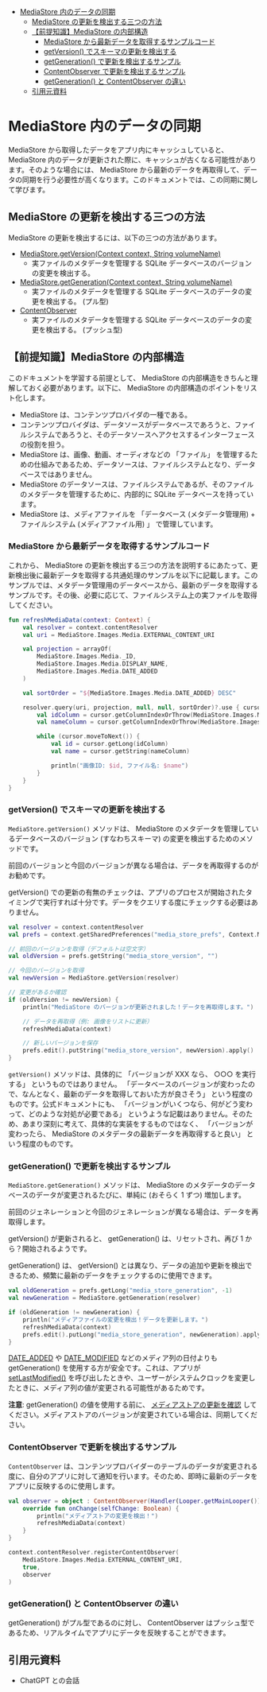 - [MediaStore 内のデータの同期](#mediastore-内のデータの同期)
  - [MediaStore の更新を検出する三つの方法](#mediastore-の更新を検出する三つの方法)
  - [【前提知識】MediaStore の内部構造](#前提知識mediastore-の内部構造)
    - [MediaStore から最新データを取得するサンプルコード](#mediastore-から最新データを取得するサンプルコード)
    - [getVersion() でスキーマの更新を検出する](#getversion-でスキーマの更新を検出する)
    - [getGeneration() で更新を検出するサンプル](#getgeneration-で更新を検出するサンプル)
    - [ContentObserver で更新を検出するサンプル](#contentobserver-で更新を検出するサンプル)
    - [getGeneration() と ContentObserver の違い](#getgeneration-と-contentobserver-の違い)
  - [引用元資料](#引用元資料)


# MediaStore 内のデータの同期

MediaStore から取得したデータをアプリ内にキャッシュしていると、 MediaStore 内のデータが更新された際に、キャッシュが古くなる可能性があります。そのような場合には、 MediaStore から最新のデータを再取得して、データの同期を行う必要性が高くなります。このドキュメントでは、この同期に関して学びます。


## MediaStore の更新を検出する三つの方法

MediaStore の更新を検出するには、以下の三つの方法があります。

- [MediaStore.getVersion(Context context, String volumeName)](https://developer.android.com/reference/android/provider/MediaStore#getVersion(android.content.Context,%20java.lang.String))
  - 実ファイルのメタデータを管理する SQLite データベースのバージョンの変更を検出する。
- [MediaStore.getGeneration(Context context, String volumeName)](https://developer.android.com/reference/android/provider/MediaStore?_gl=1*1gc1fv2*_up*MQ..*_ga*MjI0NTM2NDk1LjE3MjI3NDg4Mzc.*_ga_6HH9YJMN9M*MTcyMjc0ODgzNy4xLjAuMTcyMjc0ODgzNy4wLjAuMA..#getGeneration(android.content.Context,%20java.lang.String))
  - 実ファイルのメタデータを管理する SQLite データベースのデータの変更を検出する。 (プル型)
- [ContentObserver](https://developer.android.com/reference/android/database/ContentObserver)
  - 実ファイルのメタデータを管理する SQLite データベースのデータの変更を検出する。 (プッシュ型)


## 【前提知識】MediaStore の内部構造

このドキュメントを学習する前提として、 MediaStore の内部構造をきちんと理解しておく必要があります。以下に、 MediaStore の内部構造のポイントをリスト化します。

- MediaStore は、コンテンツプロバイダの一種である。
- コンテンツプロバイダは、データソースがデータベースであろうと、ファイルシステムであろうと、そのデータソースへアクセスするインターフェースの役割を担う。
- MediaStore は、画像、動画、オーディオなどの 「ファイル」 を管理するための仕組みであるため、データソースは、ファイルシステムとなり、データベースではありません。
- MediaStore のデータソースは、ファイルシステムであるが、そのファイルのメタデータを管理するために、内部的に SQLite データベースを持っています。
- MediaStore は、メディアファイルを 「データベース (メタデータ管理用) + ファイルシステム (メディアファイル用) 」 で管理しています。


### MediaStore から最新データを取得するサンプルコード

これから、 MediaStore の更新を検出する三つの方法を説明するにあたって、更新検出後に最新データを取得する共通処理のサンプルを以下に記載します。このサンプルでは、メタデータ管理用のデータベースから、最新のデータを取得するサンプルです。その後、必要に応じて、ファイルシステム上の実ファイルを取得してください。

```kotlin
fun refreshMediaData(context: Context) {
    val resolver = context.contentResolver
    val uri = MediaStore.Images.Media.EXTERNAL_CONTENT_URI

    val projection = arrayOf(
        MediaStore.Images.Media._ID,
        MediaStore.Images.Media.DISPLAY_NAME,
        MediaStore.Images.Media.DATE_ADDED
    )

    val sortOrder = "${MediaStore.Images.Media.DATE_ADDED} DESC"

    resolver.query(uri, projection, null, null, sortOrder)?.use { cursor ->
        val idColumn = cursor.getColumnIndexOrThrow(MediaStore.Images.Media._ID)
        val nameColumn = cursor.getColumnIndexOrThrow(MediaStore.Images.Media.DISPLAY_NAME)

        while (cursor.moveToNext()) {
            val id = cursor.getLong(idColumn)
            val name = cursor.getString(nameColumn)

            println("画像ID: $id, ファイル名: $name")
        }
    }
}
```


### getVersion() でスキーマの更新を検出する

`MediaStore.getVersion()` メソッドは、 MediaStore のメタデータを管理しているデータベースのバージョン (すなわちスキーマ) の変更を検出するためのメソッドです。

前回のバージョンと今回のバージョンが異なる場合は、データを再取得するのがお勧めです。

getVersion() での更新の有無のチェックは、アプリのプロセスが開始されたタイミングで実行すれば十分です。データをクエリする度にチェックする必要はありません。

```kotlin
val resolver = context.contentResolver
val prefs = context.getSharedPreferences("media_store_prefs", Context.MODE_PRIVATE)

// 前回のバージョンを取得（デフォルトは空文字）
val oldVersion = prefs.getString("media_store_version", "")

// 今回のバージョンを取得
val newVersion = MediaStore.getVersion(resolver)

// 変更があるか確認
if (oldVersion != newVersion) {
    println("MediaStore のバージョンが更新されました！データを再取得します。")

    // データを再取得（例: 画像をリストに更新）
    refreshMediaData(context)

    // 新しいバージョンを保存
    prefs.edit().putString("media_store_version", newVersion).apply()
}
```

`getVersion()` メソッドは、具体的に 「バージョンが XXX なら、 ○○○ を実行する」 というものではありません。 「データベースのバージョンが変わったので、なんとなく、最新のデータを取得しておいた方が良さそう」 という程度のものです。公式ドキュメントにも、 「バージョンがいくつなら、何がどう変わって、どのような対処が必要である」 というような記載はありません。そのため、あまり深刻に考えて、具体的な実装をするものではなく、 「バージョンが変わったら、 MediaStore のメタデータの最新データを再取得すると良い」 という程度のものです。


### getGeneration() で更新を検出するサンプル

`MediaStore.getGeneration()` メソッドは、 MediaStore のメタデータのデータベースのデータが変更されるたびに、単純に (おそらく 1 ずつ) 増加します。

前回のジェネレーションと今回のジェネレーションが異なる場合は、データを再取得します。

getVersion() が更新されると、 getGeneration() は、リセットされ、再び 1 から？開始されるようです。

getGeneration() は、 getVersion() とは異なり、データの追加や更新を検出できるため、頻繁に最新のデータをチェックするのに使用できます。

```kotlin
val oldGeneration = prefs.getLong("media_store_generation", -1)
val newGeneration = MediaStore.getGeneration(resolver)

if (oldGeneration != newGeneration) {
    println("メディアファイルの変更を検出！データを更新します。")
    refreshMediaData(context)
    prefs.edit().putLong("media_store_generation", newGeneration).apply()
}
```

[DATE_ADDED](https://developer.android.com/reference/android/provider/MediaStore.MediaColumns?hl=ja&_gl=1*1a1kdzn*_up*MQ..*_ga*MjI0NTM2NDk1LjE3MjI3NDg4Mzc.*_ga_6HH9YJMN9M*MTcyMjc0ODgzNy4xLjAuMTcyMjc0ODgzNy4wLjAuMA..#DATE_ADDED) や [DATE_MODIFIED](https://developer.android.com/reference/android/provider/MediaStore.MediaColumns?hl=ja&_gl=1*1a1kdzn*_up*MQ..*_ga*MjI0NTM2NDk1LjE3MjI3NDg4Mzc.*_ga_6HH9YJMN9M*MTcyMjc0ODgzNy4xLjAuMTcyMjc0ODgzNy4wLjAuMA..#DATE_MODIFIED) などのメディア列の日付よりも getGeneration() を使用する方が安全です。これは、アプリが [setLastModified()](https://developer.android.com/reference/java/io/File?hl=ja&_gl=1*1a1kdzn*_up*MQ..*_ga*MjI0NTM2NDk1LjE3MjI3NDg4Mzc.*_ga_6HH9YJMN9M*MTcyMjc0ODgzNy4xLjAuMTcyMjc0ODgzNy4wLjAuMA..#setLastModified(long)) を呼び出したときや、ユーザーがシステムクロックを変更したときに、メディア列の値が変更される可能性があるためです。

**注意**: getGeneration() の値を使用する前に、 [メディアストアの更新を確認](#メディアストアの更新を確認するデータの再スキャンが必要かどうかを確認する) してください。メディアストアのバージョンが変更されている場合は、同期してください。


### ContentObserver で更新を検出するサンプル

`ContentObserver` は、コンテンツプロバイダーのテーブルのデータが変更される度に、自分のアプリに対して通知を行います。そのため、即時に最新のデータをアプリに反映するのに使用します。

```kotlin
val observer = object : ContentObserver(Handler(Looper.getMainLooper())) {
    override fun onChange(selfChange: Boolean) {
        println("メディアストアの変更を検出！")
        refreshMediaData(context)
    }
}

context.contentResolver.registerContentObserver(
    MediaStore.Images.Media.EXTERNAL_CONTENT_URI,
    true,
    observer
)
```


### getGeneration() と ContentObserver の違い

getGeneration() がプル型であるのに対し、 ContentObserver はプッシュ型であるため、リアルタイムでアプリにデータを反映することができます。


## 引用元資料

- ChatGPT との会話


